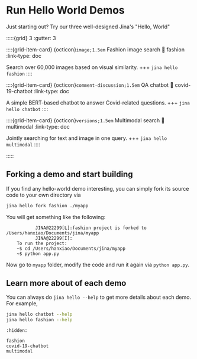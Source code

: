 # Run Hello World Demos

Just starting out? Try our three well-designed Jina's "Hello, World"


:::::{grid} 3
:gutter: 3


::::{grid-item-card} {octicon}`image;1.5em` Fashion image search
:link: fashion
:link-type: doc

Search over 60,000 images based on visual similarity.
+++
`jina hello fashion`
::::

::::{grid-item-card} {octicon}`comment-discussion;1.5em`  QA chatbot
:link: covid-19-chatbot
:link-type: doc

A simple BERT-based chatbot to answer Covid-related questions. 
+++
`jina hello chatbot`
::::


::::{grid-item-card} {octicon}`versions;1.5em` Multimodal search
:link: multimodal
:link-type: doc

Jointly searching for text and image in one query. 
+++
`jina hello multimodal`
::::

:::::

## Forking a demo and start building

If you find any hello-world demo interesting, you can simply fork its source code to your own directory via

```bash
jina hello fork fashion ./myapp
```

You will get something like the following:

```text
           JINA@22299[L]:fashion project is forked to /Users/hanxiao/Documents/jina/myapp
           JINA@22299[I]:
    To run the project:
    ~$ cd /Users/hanxiao/Documents/jina/myapp
    ~$ python app.py
```

Now go to `myapp` folder, modify the code and run it again via `python app.py`. 

## Learn more about of each demo

You can always do `jina hello --help` to get more details about each demo. For example,

```bash
jina hello chatbot --help
jina hello fashion --help
```

```{toctree}
:hidden:

fashion
covid-19-chatbot
multimodal
```
